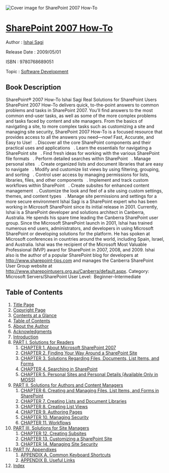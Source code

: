 ![Cover image for SharePoint 2007 How-To](https://imgdetail.ebookreading.net/cover/cover/software_development/EB9780768689051.jpg)

[SharePoint 2007 How-To](https://ebookreading.net/view/book/SharePoint+2007+How-To-EB9780768689051_1.html "SharePoint 2007 How-To")
====================================================================================================================

Author : [Ishai Sagi](https://ebookreading.net/search/author/Ishai+Sagi)

Release Date : 2009/05/01

ISBN : 9780768689051

Topic : [Software Development](https://ebookreading.net/search/category/software-development)

Book Description
-----------------

SharePoint® 2007 How-To
Ishai Sagi
Real Solutions for SharePoint Users
SharePoint 2007 How-To delivers quick, to-the-point answers to common problems and tasks in SharePoint 2007. You’ll find answers to the most common end-user tasks, as well as some of the more complex problems and tasks faced by content and site managers. From the basics of navigating a site, to more complex tasks such as customizing a site and managing site security, SharePoint 2007 How-To is a focused resource that provides access to all the answers you need—now!
Fast, Accurate, and Easy to Use!
  . Discover all the core SharePoint components and their practical uses and applications
  . Learn the essentials for navigating a SharePoint site
  . Find fresh ideas for working with the various SharePoint file formats
  . Perform detailed searches within SharePoint
  . Manage personal sites
  . Create organized lists and document libraries that are easy to navigate
  . Modify and customize list views by using filtering, grouping, and sorting
  . Control user access by managing permissions for lists, libraries, files, and other components
  . Implement and track custom workflows within SharePoint
  . Create subsites for enhanced content management
  . Customize the look and feel of a site using custom settings, themes, and content types
  . Manage site permissions and settings for a more secure environment
Ishai Sagi is a SharePoint expert who has been working in Microsoft SharePoint since its initial release in 2001. Currently, Ishai is a SharePoint developer and solutions architect in Canberra, Australia. He spends his spare time leading the Canberra SharePoint user group. Since the Microsoft SharePoint launch in 2001, Ishai has trained numerous end users, administrators, and developers in using Microsoft SharePoint or developing solutions for the platform. He has spoken at Microsoft conferences in countries around the world, including Spain, Israel, and Australia.
Ishai was the recipient of the Microsoft Most Valuable Professional (MVP) award for SharePoint in 2007, 2008, and 2009.
Ishai also is the author of a popular SharePoint blog for developers at http://www.sharepoint-tips.com and manages the Canberra SharePoint User Group website at http://www.sharepointusers.org.au/Canberra/default.aspx.
Category:  Microsoft Servers/SharePoint
User Level:  Beginner–Intermediate
              
Table of Contents
-----------------

1. [Title Page](https://ebookreading.net/view/book/SharePoint+2007+How-To-EB9780768689051_2.html#title)
1. [Copyright Page](https://ebookreading.net/view/book/SharePoint+2007+How-To-EB9780768689051_2.html#copy)
1. [Contents at a Glance](https://ebookreading.net/view/book/SharePoint+2007+How-To-EB9780768689051_2.html#tocglance)
1. [Table of Contents](https://ebookreading.net/view/book/SharePoint+2007+How-To-EB9780768689051_2.html#toc)
1. [About the Author](https://ebookreading.net/view/book/SharePoint+2007+How-To-EB9780768689051_2.html#author)
1. [Acknowledgments](https://ebookreading.net/view/book/SharePoint+2007+How-To-EB9780768689051_2.html#ack)
1. [Introduction](https://ebookreading.net/view/book/SharePoint+2007+How-To-EB9780768689051_3.html)
1. [PART I. Solutions for Readers](https://ebookreading.net/view/book/SharePoint+2007+How-To-EB9780768689051_4.html)
    1. [CHAPTER 1. About Microsoft SharePoint 2007](https://ebookreading.net/view/book/SharePoint+2007+How-To-EB9780768689051_5.html)
    1. [CHAPTER 2. Finding Your Way Around a SharePoint Site](https://ebookreading.net/view/book/SharePoint+2007+How-To-EB9780768689051_6.html)
    1. [CHAPTER 3. Solutions Regarding Files, Documents, List Items, and Forms](https://ebookreading.net/view/book/SharePoint+2007+How-To-EB9780768689051_7.html)
    1. [CHAPTER 4. Searching in SharePoint](https://ebookreading.net/view/book/SharePoint+2007+How-To-EB9780768689051_8.html)
    1. [CHAPTER 5. Personal Sites and Personal Details (Available Only in MOSS)](https://ebookreading.net/view/book/SharePoint+2007+How-To-EB9780768689051_9.html)
1. [PART II. Solutions for Authors and Content Managers](https://ebookreading.net/view/book/SharePoint+2007+How-To-EB9780768689051_10.html)
    1. [CHAPTER 6. Creating and Managing Files, List Items, and Forms in SharePoint](https://ebookreading.net/view/book/SharePoint+2007+How-To-EB9780768689051_11.html)
    1. [CHAPTER 7. Creating Lists and Document Libraries](https://ebookreading.net/view/book/SharePoint+2007+How-To-EB9780768689051_12.html)
    1. [CHAPTER 8. Creating List Views](https://ebookreading.net/view/book/SharePoint+2007+How-To-EB9780768689051_13.html)
    1. [CHAPTER 9. Authoring Pages](https://ebookreading.net/view/book/SharePoint+2007+How-To-EB9780768689051_14.html)
    1. [CHAPTER 10. Managing Security](https://ebookreading.net/view/book/SharePoint+2007+How-To-EB9780768689051_15.html)
    1. [CHAPTER 11. Workflows](https://ebookreading.net/view/book/SharePoint+2007+How-To-EB9780768689051_16.html)
1. [PART III. Solutions for Site Managers](https://ebookreading.net/view/book/SharePoint+2007+How-To-EB9780768689051_17.html)
    1. [CHAPTER 12. Creating Subsites](https://ebookreading.net/view/book/SharePoint+2007+How-To-EB9780768689051_18.html)
    1. [CHAPTER 13. Customizing a SharePoint Site](https://ebookreading.net/view/book/SharePoint+2007+How-To-EB9780768689051_19.html)
    1. [CHAPTER 14. Managing Site Security](https://ebookreading.net/view/book/SharePoint+2007+How-To-EB9780768689051_20.html)
1. [PART IV. Appendixes](https://ebookreading.net/view/book/SharePoint+2007+How-To-EB9780768689051_21.html)
    1. [APPENDIX A. Common Keyboard Shortcuts](https://ebookreading.net/view/book/SharePoint+2007+How-To-EB9780768689051_22.html)
    1. [APPENDIX B. Useful Links](https://ebookreading.net/view/book/SharePoint+2007+How-To-EB9780768689051_23.html)
1. [Index](https://ebookreading.net/view/book/SharePoint+2007+How-To-EB9780768689051_24.html)
